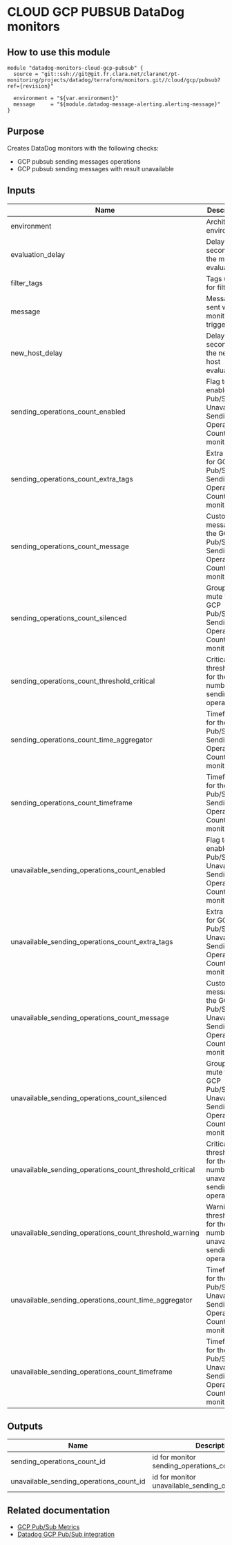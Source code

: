 # CLOUD GCP PUBSUB DataDog monitors

## How to use this module

```
module "datadog-monitors-cloud-gcp-pubsub" {
  source = "git::ssh://git@git.fr.clara.net/claranet/pt-monitoring/projects/datadog/terraform/monitors.git//cloud/gcp/pubsub?ref={revision}"

  environment = "${var.environment}"
  message     = "${module.datadog-message-alerting.alerting-message}"
}

```

## Purpose

Creates DataDog monitors with the following checks:

- GCP pubsub sending messages operations
- GCP pubsub sending messages with result unavailable

## Inputs

| Name | Description | Type | Default | Required |
|------|-------------|:----:|:-----:|:-----:|
| environment | Architecture environment | string | n/a | yes |
| evaluation\_delay | Delay in seconds for the metric evaluation | string | `"900"` | no |
| filter\_tags | Tags used for filtering | string | `"*"` | no |
| message | Message sent when a monitor is triggered | string | n/a | yes |
| new\_host\_delay | Delay in seconds for the new host evaluation | string | `"300"` | no |
| sending\_operations\_count\_enabled | Flag to enable GCP Pub/Sub Unavailable Sending Operations Count monitor | string | `"true"` | no |
| sending\_operations\_count\_extra\_tags | Extra tags for GCP Pub/Sub Sending Operations Count monitor | list | `[]` | no |
| sending\_operations\_count\_message | Custom message for the GCP Pub/Sub Sending Operations Count monitor | string | `""` | no |
| sending\_operations\_count\_silenced | Groups to mute for GCP Pub/Sub Sending Operations Count monitor | map | `{}` | no |
| sending\_operations\_count\_threshold\_critical | Critical threshold for the number of sending operations. | string | `"0"` | no |
| sending\_operations\_count\_time\_aggregator | Timeframe for the GCP Pub/Sub Sending Operations Count monitor | string | `"sum"` | no |
| sending\_operations\_count\_timeframe | Timeframe for the GCP Pub/Sub Sending Operations Count monitor | string | `"last_30m"` | no |
| unavailable\_sending\_operations\_count\_enabled | Flag to enable GCP Pub/Sub Unavailable Sending Operations Count monitor | string | `"true"` | no |
| unavailable\_sending\_operations\_count\_extra\_tags | Extra tags for GCP Pub/Sub Unavailable Sending Operations Count monitor | list | `[]` | no |
| unavailable\_sending\_operations\_count\_message | Custom message for the GCP Pub/Sub Unavailable Sending Operations Count monitor | string | `""` | no |
| unavailable\_sending\_operations\_count\_silenced | Groups to mute for GCP Pub/Sub Unavailable Sending Operations Count monitor | map | `{}` | no |
| unavailable\_sending\_operations\_count\_threshold\_critical | Critical threshold for the number of unavailable sending operations | string | `"4"` | no |
| unavailable\_sending\_operations\_count\_threshold\_warning | Warning threshold for the number of unavailable sending operations | string | `"2"` | no |
| unavailable\_sending\_operations\_count\_time\_aggregator | Timeframe for the GCP Pub/Sub Unavailable Sending Operations Count monitor | string | `"sum"` | no |
| unavailable\_sending\_operations\_count\_timeframe | Timeframe for the GCP Pub/Sub Unavailable Sending Operations Count monitor | string | `"last_10m"` | no |

## Outputs

| Name | Description |
|------|-------------|
| sending\_operations\_count\_id | id for monitor sending_operations_count |
| unavailable\_sending\_operations\_count\_id | id for monitor unavailable_sending_operations_count |

## Related documentation

* [GCP Pub/Sub Metrics](https://cloud.google.com/monitoring/api/metrics_gcp#gcp-pubsub)
* [Datadog GCP Pub/Sub integration](https://docs.datadoghq.com/integrations/google_cloud_pubsub/)
